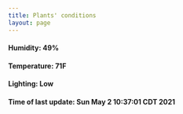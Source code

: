 ```yaml
---
title: Plants' conditions
layout: page
---
```



#### Humidity: 49%
#### Temperature: 71F
#### Lighting: Low
#### Time of last update: Sun May  2 10:37:01 CDT 2021
